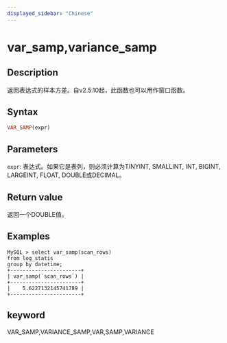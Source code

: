 ```yaml
---
displayed_sidebar: "Chinese"
---
```


# var_samp,variance_samp

## Description

返回表达式的样本方差。自v2.5.10起，此函数也可以用作窗口函数。

## Syntax

```Haskell
VAR_SAMP(expr)
```

## Parameters

`expr`: 表达式。如果它是表列，则必须计算为TINYINT, SMALLINT, INT, BIGINT, LARGEINT, FLOAT, DOUBLE或DECIMAL。

## Return value

返回一个DOUBLE值。

## Examples

```plaintext
MySQL > select var_samp(scan_rows)
from log_statis
group by datetime;
+-----------------------+
| var_samp(`scan_rows`) |
+-----------------------+
|    5.6227132145741789 |
+-----------------------+
```

## keyword

VAR_SAMP,VARIANCE_SAMP,VAR,SAMP,VARIANCE